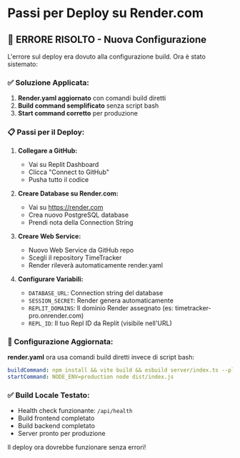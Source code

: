 # Passi per Deploy su Render.com

## 🚨 ERRORE RISOLTO - Nuova Configurazione

L'errore sul deploy era dovuto alla configurazione build. Ora è stato sistemato:

### ✅ Soluzione Applicata:

1. **Render.yaml aggiornato** con comandi build diretti
2. **Build command semplificato** senza script bash
3. **Start command corretto** per produzione

### 📋 Passi per il Deploy:

1. **Collegare a GitHub:**
   - Vai su Replit Dashboard
   - Clicca "Connect to GitHub" 
   - Pusha tutto il codice

2. **Creare Database su Render.com:**
   - Vai su https://render.com
   - Crea nuovo PostgreSQL database
   - Prendi nota della Connection String

3. **Creare Web Service:**
   - Nuovo Web Service da GitHub repo
   - Scegli il repository TimeTracker
   - Render rileverà automaticamente render.yaml

4. **Configurare Variabili:**
   - `DATABASE_URL`: Connection string del database
   - `SESSION_SECRET`: Render genera automaticamente
   - `REPLIT_DOMAINS`: Il dominio Render assegnato (es: timetracker-pro.onrender.com)
   - `REPL_ID`: Il tuo Repl ID da Replit (visibile nell'URL)

### 🔧 Configurazione Aggiornata:

**render.yaml** ora usa comandi build diretti invece di script bash:
```yaml
buildCommand: npm install && vite build && esbuild server/index.ts --platform=node --packages=external --bundle --format=esm --outdir=dist && mkdir -p dist/uploads && cp -r shared dist/
startCommand: NODE_ENV=production node dist/index.js
```

### ✅ Build Locale Testato:
- Health check funzionante: `/api/health`
- Build frontend completato
- Build backend completato
- Server pronto per produzione

Il deploy ora dovrebbe funzionare senza errori!